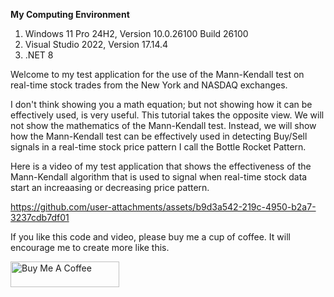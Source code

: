 <b>My Computing Environment</b>
<ol>
    <li>Windows 11 Pro 24H2, Version 10.0.26100 Build 26100</li>
    <li>Visual Studio 2022, Version 17.14.4</li>
    <li>.NET 8</li>
</ol>

Welcome to my test application for the use of the Mann-Kendall test on real-time 
stock trades from the New York and NASDAQ exchanges.

I don't think showing you a math equation; but not showing how it can be effectively
used, is very useful. This tutorial takes the opposite view. 
We will not show the mathematics of the Mann-Kendall test. 
Instead, we will show how the Mann-Kendall test can be effectively 
used in detecting Buy/Sell signals in a real-time stock price pattern I call the Bottle Rocket Pattern.

Here is a video of my test application that shows the effectiveness of the Mann-Kendall
algorithm that is used to signal when real-time stock data start an increaasing or
decreasing price pattern.

https://github.com/user-attachments/assets/b9d3a542-219c-4950-b2a7-3237cdb7df01

If you like this code and video, please buy me a cup of coffee. It will encourage me
to create more like this.

<a href="https://www.buymeacoffee.com/CBrauer" target="_blank">
    <img src="https://cdn.buymeacoffee.com/buttons/default-orange.png" alt="Buy Me A Coffee" height="41" width="174">
</a>

